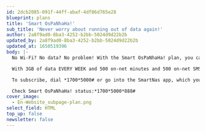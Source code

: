 ```yaml
---
id: 2dcb2085-091f-44ff-abaf-4df86d765e28
blueprint: plans
title: 'Smart OsPaNhaHa!'
sub_title: 'Never worry about running out of data again!'
author: 2a8f9ad0-8ba3-4252-b2bb-5024d9d22b2b
updated_by: 2a8f9ad0-8ba3-4252-b2bb-5024d9d22b2b
updated_at: 1650519396
body: |-
  No Wi-Fi? No data? No problem! With the Smart OsPaNhaHa! plan, you can watch all the videos you like on YouTube, share your story as much as you want on Facebook and stream your favorite TikTok clips anytime, wherever you are. ​

  ​With 3GB of data EVERY WEEK and 500 on-net minutes and 500 on-net SMS EVERY DAY, this plan will keep you surfing, talking and having fun for longer! You can get all this for ONLY 5,000 Riel/week (plan valid for seven days).​

  ​To subscribe, dial *1700*5000# or go into the SmartNas app, which you can download at http://smarturl.it/SmartNas?IQid=facebook.​

  Check Smart OsPaNhaHa! status:*1700*5000*888#
cover_image:
  - En-Website_subpage-plan.png
select_field: HTML
top_up: false
newsletter: false
---
```

